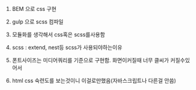 1. BEM 으로 css 구현
2. gulp 으로 scss 컴파일
3. 모듈화를 생각해서 css혹은 scss를사용함

4. scss : extend, nest등 scss가 사용되야하는이유

5. 폰트사이즈는 미디어쿼리를 기준으로 구현함. 화면이커질때 너무 클씨가 커질수있어서
6. html css 숙련도를 보는것이니 이걸로만했음(자바스크립트나 다른걸 안씀)